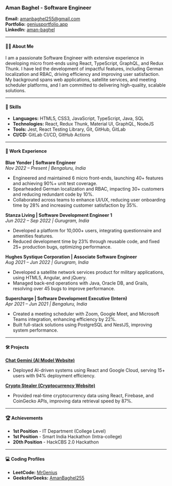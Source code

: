 ### Aman Baghel - Software Engineer  
**Email:** [amanbaghel255@gmail.com](mailto:amanbaghel255@gmail.com)  
**Portfolio:** [geniusportfolio.app](https://geniusportfolio.app)  
**LinkedIn:** [aman-baghel](https://www.linkedin.com/in/aman-baghel-56467518b)  

---

#### 👨‍💻 **About Me**  
I am a passionate Software Engineer with extensive experience in developing micro front-ends using React, TypeScript, GraphQL, and Redux Thunk. I have led the development of impactful features, including German localization and RBAC, driving efficiency and improving user satisfaction. My background spans web applications, satellite services, and meeting scheduler platforms, and I am committed to delivering high-quality, scalable solutions.

---

#### 🚀 **Skills**  
- **Languages:** HTML5, CSS3, JavaScript, TypeScript, Java, SQL  
- **Technologies:** React, Redux Thunk, Material UI, GraphQL, NodeJS  
- **Tools:** Jest, React Testing Library, Git, GitHub, GitLab  
- **CI/CD:** GitLab CI/CD, GitHub Actions  

---

#### 💼 **Work Experience**

**Blue Yonder | Software Engineer**  
*Nov 2022 – Present | Bengaluru, India*  
- Engineered and maintained 6 micro front-ends, launching 40+ features and achieving 90%+ unit test coverage.
- Spearheaded German localization and RBAC, impacting 30+ customers and reducing redundant code by 10%.
- Collaborated across teams to enhance UI/UX, reducing user onboarding time by 28% and increasing customer satisfaction by 35%.

**Stanza Living | Software Development Engineer 1**  
*Jun 2022 – Sep 2022 | Gurugram, India*  
- Developed a platform for 10,000+ users, integrating questionnaire and amenities features.
- Reduced development time by 23% through reusable code, and fixed 25+ production bugs, optimizing performance.

**Hughes Systique Corporation | Associate Software Engineer**  
*Aug 2021 – Jun 2022 | Gurugram, India*  
- Developed a satellite network services product for military applications, using HTML5, Angular, and jQuery.
- Managed back-end operations with Java, Oracle DB, and Grails, resolving over 45 bugs to improve performance.

**Supercharge | Software Development Executive (Intern)**  
*Apr 2021 – Jun 2021 | Bengaluru, India*  
- Created a meeting scheduler with Zoom, Google Meet, and Microsoft Teams integration, enhancing efficiency by 22%.
- Built full-stack solutions using PostgreSQL and NestJS, improving system performance.

---

#### 🛠️ **Projects**

**[Chat Gemini (AI Model Website)](https://chat-gemini-bot.netlify.app/)**  
- Deployed AI-driven systems using React and Google Cloud, serving 15+ users with 94% deployment efficiency.

**[Crypto Stealer (Cryptocurrency Website)](https://crypto-stealer.netlify.app/)**  
- Provided real-time cryptocurrency data using React, Firebase, and CoinGecko APIs, improving data retrieval speed by 87%.

---

#### 🏆 **Achievements**  
- **1st Position** - IT Department (College Level)  
- **1st Position** - Smart India Hackathon (Intra-college)  
- **20th Position** - HackCBS 2.0 Hackathon  

---

#### 💻 **Coding Profiles**  
- **LeetCode:** [MrGenius](https://leetcode.com/MrGenius/)  
- **GeeksforGeeks:** [AmanBaghel255](https://auth.geeksforgeeks.org/user/amanbaghel255/profile)  
